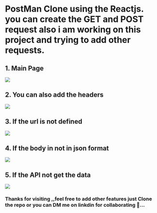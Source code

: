 <h1>PostMan Clone using the Reactjs. you can create the GET and POST request also i am working on this project and trying to add other requests.</h1>

<h2> 1. Main Page</h2>
  <img src="https://user-images.githubusercontent.com/77965216/205920235-8dd9275d-67ca-4b54-bcc6-73f9a792a2b5.png"/>

<h2>2. You can also add the headers </h2>
<img src="https://user-images.githubusercontent.com/77965216/205920651-781f09e8-a0b9-4e7a-a59f-1d50f576f24c.png"/>

<h2>3. If the url is not defined</h2>
<img src=="https://user-images.githubusercontent.com/77965216/205920917-94eef5e7-f1aa-4ec0-abe4-dcdd7d5eda76.png"/>

<h2>4. If the body in not in json format </h2>
<img src="https://user-images.githubusercontent.com/77965216/205921195-cd383b28-f08b-4780-b0aa-9ed94d32dea7.png"/>

<h2>5. If the API not get the data </h2>
<img src="https://user-images.githubusercontent.com/77965216/205921467-b08418fd-0366-4f83-a098-1187efdbcb0e.png"/>


<h3>Thanks for visiting ,,feel free to add other features just Clone the repo or you can DM me on linkdin for collaborating  👬...</h3>
